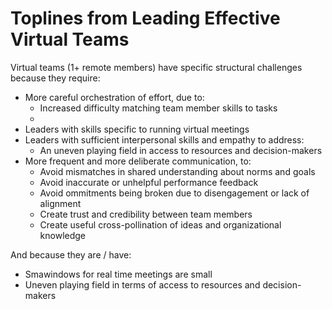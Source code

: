 # Toplines from Leading Effective Virtual Teams

Virtual teams (1+ remote members) have specific structural challenges because they require:

* More careful orchestration of effort, due to:
    * Increased difficulty matching team member skills to tasks
    * 
* Leaders with skills specific to running virtual meetings
* Leaders with sufficient interpersonal skills and empathy to address:
    * An uneven playing field in access to resources and decision-makers
* More frequent and more deliberate communication, to:
    * Avoid mismatches in shared understanding about norms and goals
    * Avoid inaccurate or unhelpful performance feedback
    * Avoid ommitments being broken due to disengagement or lack of alignment
    * Create trust and credibility between team members
    * Create useful cross-pollination of ideas and organizational knowledge

And because they are / have:

* Smawindows for real time meetings are small
* Uneven playing field in terms of access to resources and decision-makers


